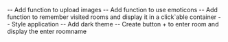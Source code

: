 -- Add function to upload images
-- Add function to use emoticons
-- Add function to remember visited rooms and display it in a click`able container
-- Style application
-- Add dark theme
-- Create button + to enter room and display the enter roomname
